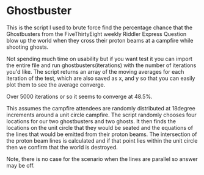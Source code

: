 # Ghostbuster
This is the script I used to brute force find the percentage chance that the Ghostbusters from the FiveThirtyEight weekly Riddler Express Question blow up the world when they cross their proton beams at a campfire while shooting ghosts.

Not spending much time on usability but if you want test it you can import the entire file and run ghostbusters(iterations) with the number of iterations you'd like. The script returns an array of the moving averages for each iteration of the test, which are also saved as x, and y so that you can easily plot them to see the average converge.

Over 5000 iterations or so it seems to converge at 48.5%.

This assumes the campfire attendees are randomly distributed at 18degree increments around a unit circle campfire. The script randomly chooses four locations for our two ghostbusters and two ghosts. It then finds the locations on the unit circle that they would be seated and the equations of the lines that would be emitted from their proton beams. The intersection of the proton beam lines is calculated and if that point lies within the unit circle then we confirm that the world is destroyed.

Note, there is no case for the scenario when the lines are parallel so answer may be off.
